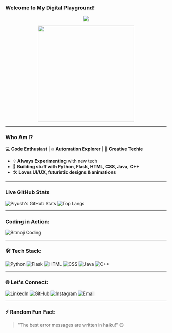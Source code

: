 ### Welcome to My Digital Playground!

<p align="center">
  <img src="https://readme-typing-svg.herokuapp.com?font=Orbitron&size=25&color=%23F7D060&center=true&width=600&lines=Welcome+to+My+GitHub!;Coding+is+an+Art!;Automate+Everything!;Let's+Build+Something+Awesome!" />
</p>

<p align="center">
  <img src="https://media.tenor.com/yoSMyCZ5zKkAAAAd/shinchan-crayon-shinchan.gif" width="300"/>
</p>

---

### Who Am I?

💻 **Code Enthusiast** | 🔥 **Automation Explorer** | 🎨 **Creative Techie**

- 💡 **Always Experimenting** with new tech
- 🚀 **Building stuff with Python, Flask, HTML, CSS, Java, C++**
- 🛠️ **Loves UI/UX, futuristic designs & animations**

---

### Live GitHub Stats
![Piyush's GitHub Stats](https://github-readme-stats.vercel.app/api?username=PIYUSH-108-SOLANKI&show_icons=true&theme=radical)
![Top Langs](https://github-readme-stats.vercel.app/api/top-langs/?username=PIYUSH-108-SOLANKI&layout=compact&theme=radical)

---

### Coding in Action:
![Bitmoji Coding](https://media.giphy.com/media/l3vRn6ZTJd3Tc7Ody/giphy.gif)

---

### 🛠️ Tech Stack:
![Python](https://img.shields.io/badge/-Python-ffde57?style=for-the-badge&logo=python&logoColor=black) 
![Flask](https://img.shields.io/badge/-Flask-black?style=for-the-badge&logo=flask&logoColor=white)
![HTML](https://img.shields.io/badge/-HTML5-e34f26?style=for-the-badge&logo=html5&logoColor=white)
![CSS](https://img.shields.io/badge/-CSS3-1572b6?style=for-the-badge&logo=css3)
![Java](https://img.shields.io/badge/-Java-007396?style=for-the-badge&logo=java&logoColor=white)
![C++](https://img.shields.io/badge/-C++-00599C?style=for-the-badge&logo=c%2b%2b&logoColor=white)

---

### 🌐 Let's Connect:

[![LinkedIn](https://img.shields.io/badge/LinkedIn-0A66C2?style=for-the-badge&logo=linkedin&logoColor=white)](https://www.linkedin.com/in/piyush-solanki-69068526b/) 
[![GitHub](https://img.shields.io/badge/GitHub-181717?style=for-the-badge&logo=github&logoColor=white)](https://github.com/PIYUSH-108-SOLANKI) 
[![Instagram](https://img.shields.io/badge/Instagram-E4405F?style=for-the-badge&logo=instagram&logoColor=white)](https://instagram.com/piyush_solanki108) 
[![Email](https://img.shields.io/badge/Email-D14836?style=for-the-badge&logo=gmail&logoColor=white)](mailto:piyushsolanki1916@gmail.com)

---

### ⚡ Random Fun Fact:
> "The best error messages are written in haiku!" 😉
